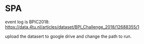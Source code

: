 # SPA

event log is BPIC2018: https://data.4tu.nl/articles/dataset/BPI_Challenge_2018/12688355/1

upload the datasert to google drive and change the path to run.
